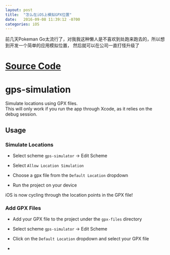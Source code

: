 ```yaml
---
layout: post
title:  "怎么在iOS上模拟GPX位置"
date:   2016-09-08 11:39:12 -0700
categories: iOS
---
```


前几天Pokeman Go太流行了，对我我这种懒人是不喜欢到处跑来跑去的，所以想到开发一个简单的应用模拟位置，
然后就可以在公司一直打怪升级了

# [Source Code](https://github.com/zhuyiif/location-simulation)  

# gps-simulation
Simulate locations using GPX files.  
This will only work if you run the app through Xcode, as it relies on the debug session.

## Usage

### Simulate Locations

* Select scheme ```gps-simulator``` -> Edit Scheme

* Select ```Allow Location Simulation```

* Choose a gpx file from the ```Default Location``` dropdown

* Run the project on your device

iOS is now cycling through the location points in the GPX file!

### Add GPX Files

* Add your GPX file to the project under the ```gpx-files``` directory

* Select scheme ```gps-simulator``` -> Edit Scheme
 
* Click on the ```Default Location``` dropdown and select your GPX file
* 

[jekyll-docs]: http://jekyllrb.com/docs/home
[jekyll-gh]:   https://github.com/jekyll/jekyll
[jekyll-talk]: https://talk.jekyllrb.com/
